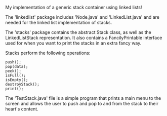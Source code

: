 My implementation of a generic stack container using linked lists! 

The 'linkedlist' package includes 'Node.java' and 'LinkedList.java' and are needed for the linked list implementation of stacks.

The 'stacks' package contains the abstract Stack class, as well as the LinkedListStack representation. It also contains a FancilyPrintable interface used for when you want to print the stacks in an extra fancy way.

Stacks perform the following operations:
    
    push();
    pop(data);
    peek();
    isFull();
    isEmpty();
    destroyStack();
    print();

The 'TestStack.java' file is a simple program that prints a main menu to the screen and allows the user to push and pop to and from the stack to their heart's content.